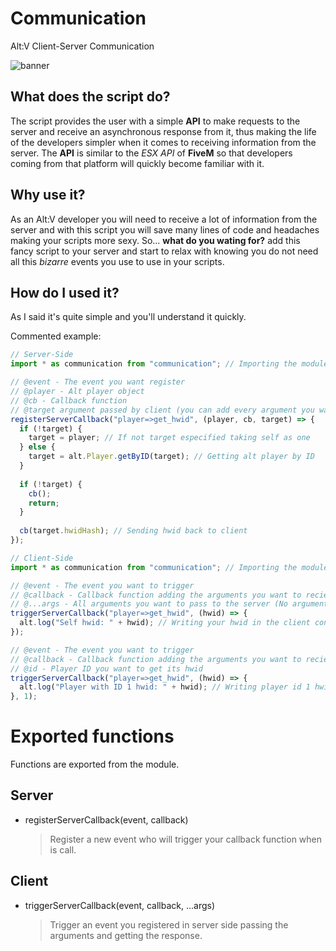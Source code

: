 # Communication
Alt:V Client-Server Communication

![banner](https://i.imgur.com/a8HhOWf.png)

## What does the script do?

The script provides the user with a simple **API** to make requests to the server and receive an asynchronous response from it, thus making the life of the developers simpler when it comes to receiving information from the server. The **API** is similar to the *ESX API* of **FiveM** so that developers coming from that platform will quickly become familiar with it.

## Why use it?

As an Alt:V developer you will need to receive a lot of information from the server and with this script you will save many lines of code and headaches making your scripts more sexy. So... **what do you wating for?** add this fancy script to your server and start to relax with knowing you do not need all this *bizarre* events you use to use in your scripts.

## How do I used it?

As I said it's quite simple and you'll understand it quickly.

Commented example:
```js
// Server-Side
import * as communication from "communication"; // Importing the module

// @event - The event you want register
// @player - Alt player object
// @cb - Callback function
// @target argument passed by client (you can add every argument you want but need to be passed by the client, if not the value of the argument will be undefined)
registerServerCallback("player=>get_hwid", (player, cb, target) => {
  if (!target) {
    target = player; // If not target especified taking self as one
  } else {
    target = alt.Player.getByID(target); // Getting alt player by ID
  }
  
  if (!target) {
    cb();
    return;
  }
  
  cb(target.hwidHash); // Sending hwid back to client
});

```

```js
// Client-Side
import * as communication from "communication"; // Importing the module

// @event - The event you want to trigger
// @callback - Callback function adding the arguments you want to recieve
// @...args - All arguments you want to pass to the server (No arguments in this example)
triggerServerCallback("player=>get_hwid", (hwid) => {
  alt.log("Self hwid: " + hwid); // Writing your hwid in the client console
});

// @event - The event you want to trigger
// @callback - Callback function adding the arguments you want to recieve
// @id - Player ID you want to get its hwid
triggerServerCallback("player=>get_hwid", (hwid) => {
  alt.log("Player with ID 1 hwid: " + hwid); // Writing player id 1 hwid in the client console
}, 1);
```

# Exported functions
Functions are exported from the module.
## Server
* registerServerCallback(event, callback)
  > Register a new event who will trigger your callback function when is call.
## Client
* triggerServerCallback(event, callback, ...args)
  > Trigger an event you registered in server side passing the arguments and getting the response.
